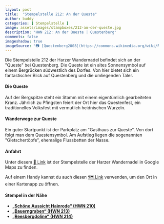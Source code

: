 ```yaml
---
layout: post
title:  "Stempelstelle 212: An der Queste"
author: buddy
categories: [ Stempelstelle ]
image: assets/images/stampboxes/212-an-der-queste.jpg
description: "HWN 212: An der Queste | Questenberg"
comments: false
imageshadow: true
imageSource: '📷 [Questenberg2008](https://commons.wikimedia.org/wiki/File:Questenberg2008.jpg) von <a href="https://de.wikipedia.org/wiki/Benutzer:Hejkal" class="extiw" title="de:Benutzer:Hejkal">Benutzer:Hejkal</a> unter Lizenz [CC BY-SA 3.0](http://creativecommons.org/licenses/by-sa/3.0/)'
---
```


Die Stempelstelle 212 der Harzer Wandernadel befindet sich an der "Queste" bei Questenberg. Die Queste ist ein altes Sonnensymbol auf einem Bergrücken südwestlich des Dorfes. Von hier bietet sich ein fantastischer Blick auf Questenberg und die umliegenden Täler. 

#### Die Queste

Auf der Bergspitze steht ein Stamm mit einem eigentümlich gearbeiteten Kranz. Jährlich zu Pfingsten feiert der Ort hier das Questenfest, ein traditionelles Volksfest mit vermutlich heidnischen Wurzeln. 

#### Wanderwege zur Queste

Ein guter Startpunkt ist der Parkplatz am "Gasthaus zur Queste". Von dort folgt man dem Questensymbol. Am Aufstieg liegen die sogenannten "Gletschertöpfe", ehemalige Flussbetten der Nasse. 

#### Anfahrt

Unter diesem [📍 Link](https://www.google.com/maps/dir/?api=1&origin=&destination=51.49327%2C%2011.11720) ist der Stempelstelle der Harzer Wandernadel in Google Maps zu finden.

<div class="android-only">
  Auf einem Handy kannst du auch diesen 
  <a href="geo:51.49327,11.11720">🗺️ Link</a> 
  verwenden, um den Ort in einer Kartenapp zu öffnen.
  <p></p>
</div>

#### Stempel in der Nähe

- [**„Schöne Aussicht Hainrode“ (HWN 210)**](/stempelstelle-210-schoene-aussicht-hainrode)
- [**„Bauerngraben“ (HWN 213)**](/stempelstelle-213-bauerngraben)
- [**„Reesbergdoline“ (HWN 214)**](/stempelstelle-214-reesbergdoline)
